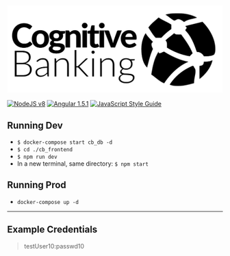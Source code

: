 [![Cognitive Banking](https://raw.githubusercontent.com/trahloff/cognitive-banking/master/cb_frontend/public/assets/img/logoBlack.png?token=AQIY0Z3EzK9qF3kRJVCUhZwSb6mOxQDXks5ZY7ppwA%3D%3D)](https://banking.ganymed.me)

[![NodeJS v8](https://img.shields.io/badge/node-8.0.0-blue.svg)](https://nodejs.org/en/)
[![Angular 1.5.1](https://img.shields.io/badge/angular-1.5.1-blue.svg)](https://angularjs.org/)
[![JavaScript Style Guide](https://img.shields.io/badge/code_style-standard-brightgreen.svg)](https://standardjs.com)


## Running Dev

- `$ docker-compose start cb_db -d`
- `$ cd ./cb_frontend`
- `$ npm run dev`
- In a new terminal, same directory: `$ npm start`

## Running Prod

- `docker-compose up -d`

---

## Example Credentials

> testUser10:passwd10
